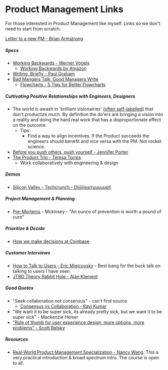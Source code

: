 # Product Management Links

For those interested in Product Management like myself. Links so we don't need to start from scratch. 

[Letter to a new PM - Brian Armstrong](https://sriramk.com/memos/brian_armstrong_new_PM_letter.pdf)

##### Specs 
  * [Working Backwards - Werner Vogels](https://www.allthingsdistributed.com/2006/11/working_backwards.html)
    * [Working Backwards by Amazon](https://www.product-frameworks.com/Amazon-Product-Management.html)
  * [Writing, Briefly - Paul Graham](http://www.paulgraham.com/writing44.html)
  * [Bad Mangers Talk, Good Managers Write](http://blog.idonethis.com/managers-write/)
    * [Flowcharts - 5 Tips for Better Flowcharts](https://www.smartdraw.com/flowchart/flowchart-tips.htm)
 
##### Cultivating Positive Relationships with Engineers, Designers
  * The world is awash in 'brilliant visionairies' [(often self-labelled)](https://www.youtube.com/watch?v=DkGMY63FF3Q) that don't productize much. By definition the do'ers are bringing a vision into a reality and doing the hard real work that has a disproportionate effect on the outcome.  
    * Tips:
      * Find a way to align incentives. If the Product succeeds the engineers should benefit and vice versa with the PM. Not rocket science. 
  * [Before you push others, push yourself - Jennifer Porter](https://hbr.org/2019/01/to-improve-your-team-first-work-on-yourself)
  * [The Product Trio - Teresa Torres](https://www.producttalk.org/2021/05/product-trio/?utm_source=Twitter&utm_medium=tweet-this&utm_campaign=Monthly%20Post)
    * Work collaboratively with engineering & design
  
##### Demos
  * [Silicon Valley - Techcrunch - Diiiiiiissrruuuuupt!](https://www.youtube.com/watch?v=J-GVd_HLlps)

##### Project Management & Planning
  * [Pre-Mortems](https://www.mckinsey.com/business-functions/strategy-and-corporate-finance/our-insights/bias-busters-premortems-being-smart-at-the-start) - Mckinsey - "An ounce of prevention is worth a pound of cure"
  
##### Prioritize & Decide 
  * [How we make decisions at Coinbase](https://medium.com/@barmstrong/how-we-make-decisions-at-coinbase-cd6c630322e9)

##### Customer Interviews
  * [How to Talk to Users - Eric Migicovsky](https://www.ycombinator.com/library/6g-how-to-talk-to-users) - Best bang for the buck talk on talking to users I have seen. 
  * [JTBD Theory Rabbit Hole - Alan Klement](https://jtbd.info/know-the-two-very-different-interpretations-of-jobs-to-be-done-5a18b748bd89)

##### Good Quotes
  * "Seek collaboration not consensus" - can't find source
    * [Consensus vs Collaboration - Ravi Kumar](https://medium.com/@yoursproductly/consensus-vs-collaboration-vs-consent-ad4183e3b69f)
  * "We want it to be super sick, its already pretty sick, but we want it to be super sick" - Mackenzie Heiser
  * ["Rule of thumb for user experience design: more options, more problems" - Scott Belsky](https://www.linkedin.com/posts/pascalbornet_%3F%3F%3F%3F-%3F%3F-%3F%3F%3F%3F%3F-%3F%3F%3F-%3F%3F%3F%3F-activity-6746424082788708352-o9N-)

##### Resources 
  * [Real-World Product Management Specialization - Nancy Wang](https://www.coursera.org/specializations/real-world-product-management). This a very practical introduction & broad spectrum intro. The course is open to all. 



